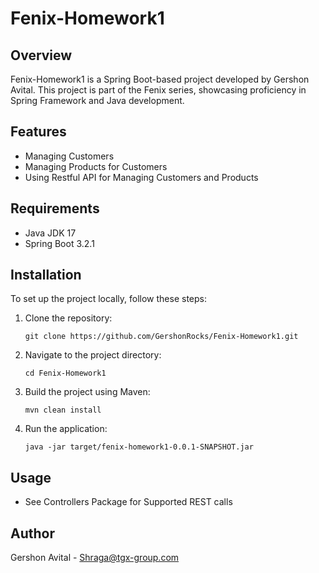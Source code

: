 # Fenix-Homework1

## Overview
Fenix-Homework1 is a Spring Boot-based project developed by Gershon Avital. This project is part of the Fenix series, showcasing proficiency in Spring Framework and Java development.

## Features
* Managing Customers
* Managing Products for Customers
* Using Restful API for Managing Customers and Products

## Requirements
* Java JDK 17
* Spring Boot 3.2.1


## Installation
To set up the project locally, follow these steps:

1. Clone the repository:
   ```
   git clone https://github.com/GershonRocks/Fenix-Homework1.git
   ```
2. Navigate to the project directory:
   ```
   cd Fenix-Homework1
   ```
3. Build the project using Maven:
   ```
   mvn clean install
   ```
4. Run the application:
   ```
   java -jar target/fenix-homework1-0.0.1-SNAPSHOT.jar
   ```

## Usage
* See Controllers Package for Supported REST calls


## Author
Gershon Avital - [Shraga@tgx-group.com](mailto:Shraga@tgx-group.com)
